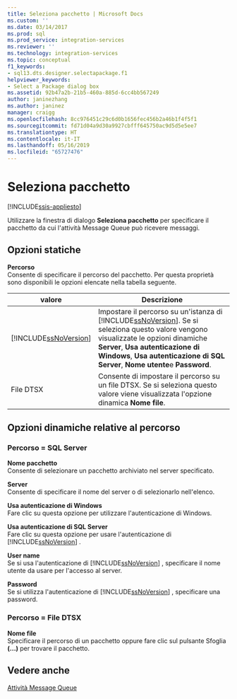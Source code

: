 ```yaml
---
title: Seleziona pacchetto | Microsoft Docs
ms.custom: ''
ms.date: 03/14/2017
ms.prod: sql
ms.prod_service: integration-services
ms.reviewer: ''
ms.technology: integration-services
ms.topic: conceptual
f1_keywords:
- sql13.dts.designer.selectapackage.f1
helpviewer_keywords:
- Select a Package dialog box
ms.assetid: 92b47a2b-21b5-460a-885d-6cc4bb567249
author: janinezhang
ms.author: janinez
manager: craigg
ms.openlocfilehash: 8cc976451c29c6d0b1656fec456b2a46b1f4f5f1
ms.sourcegitcommit: fd71d04a9d30a9927cbfff645750ac9d5d5e5ee7
ms.translationtype: HT
ms.contentlocale: it-IT
ms.lasthandoff: 05/16/2019
ms.locfileid: "65727476"
---
```

# <a name="select-a-package"></a>Seleziona pacchetto

[!INCLUDE[ssis-appliesto](../../includes/ssis-appliesto-ssvrpluslinux-asdb-asdw-xxx.md)]


  Utilizzare la finestra di dialogo **Seleziona pacchetto** per specificare il pacchetto da cui l'attività Message Queue può ricevere messaggi.  
  
## <a name="static-options"></a>Opzioni statiche  
 **Percorso**  
 Consente di specificare il percorso del pacchetto. Per questa proprietà sono disponibili le opzioni elencate nella tabella seguente.  
  
|valore|Descrizione|  
|-----------|-----------------|  
|[!INCLUDE[ssNoVersion](../../includes/ssnoversion-md.md)]|Impostare il percorso su un'istanza di [!INCLUDE[ssNoVersion](../../includes/ssnoversion-md.md)]. Se si seleziona questo valore vengono visualizzate le opzioni dinamiche **Server**, **Usa autenticazione di Windows**, **Usa autenticazione di SQL Server**, **Nome utente**e **Password**.|  
|File DTSX|Consente di impostare il percorso su un file DTSX. Se si seleziona questo valore viene visualizzata l'opzione dinamica **Nome file**.|  
  
## <a name="location-dynamic-options"></a>Opzioni dinamiche relative al percorso  
  
### <a name="location--sql-server"></a>Percorso = SQL Server  
 **Nome pacchetto**  
 Consente di selezionare un pacchetto archiviato nel server specificato.  
  
 **Server**  
 Consente di specificare il nome del server o di selezionarlo nell'elenco.  
  
 **Usa autenticazione di Windows**  
 Fare clic su questa opzione per utilizzare l'autenticazione di Windows.  
  
 **Usa autenticazione di SQL Server**  
 Fare clic su questa opzione per usare l'autenticazione di [!INCLUDE[ssNoVersion](../../includes/ssnoversion-md.md)] .  
  
 **User name**  
 Se si usa l'autenticazione di [!INCLUDE[ssNoVersion](../../includes/ssnoversion-md.md)] , specificare il nome utente da usare per l'accesso al server.  
  
 **Password**  
 Se si utilizza l'autenticazione di [!INCLUDE[ssNoVersion](../../includes/ssnoversion-md.md)] , specificare una password.  
  
### <a name="location--dtsx-file"></a>Percorso = File DTSX  
 **Nome file**  
 Specificare il percorso di un pacchetto oppure fare clic sul pulsante Sfoglia **(...)** per trovare il pacchetto.  
  
## <a name="see-also"></a>Vedere anche  
 [Attività Message Queue](../../integration-services/control-flow/message-queue-task.md)  
  
  
